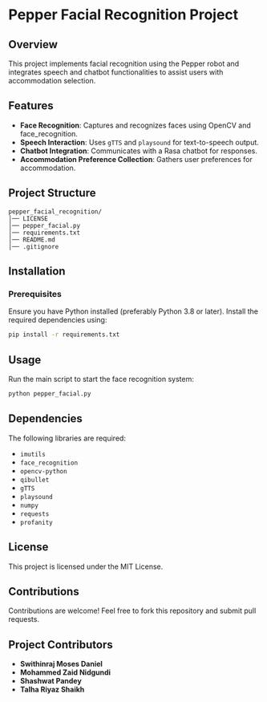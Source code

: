 # Pepper Facial Recognition Project

## Overview
This project implements facial recognition using the Pepper robot and integrates speech and chatbot functionalities to assist users with accommodation selection.

## Features
- **Face Recognition**: Captures and recognizes faces using OpenCV and face_recognition.
- **Speech Interaction**: Uses `gTTS` and `playsound` for text-to-speech output.
- **Chatbot Integration**: Communicates with a Rasa chatbot for responses.
- **Accommodation Preference Collection**: Gathers user preferences for accommodation.

## Project Structure
```
pepper_facial_recognition/
│── LICENSE 
│── pepper_facial.py
│── requirements.txt
│── README.md
│── .gitignore
```

## Installation
### Prerequisites
Ensure you have Python installed (preferably Python 3.8 or later). Install the required dependencies using:
```bash
pip install -r requirements.txt
```

## Usage
Run the main script to start the face recognition system:
```bash
python pepper_facial.py
```

## Dependencies
The following libraries are required:
- `imutils`
- `face_recognition`
- `opencv-python`
- `qibullet`
- `gTTS`
- `playsound`
- `numpy`
- `requests`
- `profanity`

## License
This project is licensed under the MIT License.

## Contributions
Contributions are welcome! Feel free to fork this repository and submit pull requests.

## Project Contributors
- **Swithinraj Moses Daniel**
- **Mohammed Zaid Nidgundi**
- **Shashwat Pandey**
- **Talha Riyaz Shaikh**

